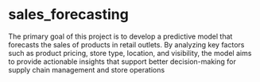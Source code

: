# sales_forecasting

The primary goal of this project is to develop a predictive model that forecasts the sales of products in retail outlets. By analyzing key factors such as product pricing, store type, location, and visibility, the model aims to provide actionable insights that support better decision-making for supply chain management and store operations

